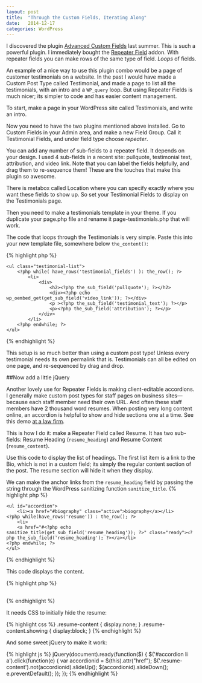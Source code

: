 ```yaml
---
layout: post
title:  "Through the Custom Fields, Iterating Along"
date:   2014-12-17
categories: WordPress
---
```


I discovered the plugin [Advanced Custom Fields](https://wordpress.org/plugins/advanced-custom-fields/) last summer.  This is such a powerful plugin. I immediately bought the [Repeater Field](http://www.advancedcustomfields.com/add-ons/repeater-field/) addon. With repeater fields you can make rows of the same type of field.  _Loops_ of fields.

An example of a nice way to use this plugin combo would be a page of customer testimonials on a website. In the past I would have made a Custom Post Type called Testimonial, and made a page to list all the testimonials, with an intro and a `WP_query` loop. But using Repeater Fields is much nicer; its simpler to code and has easier content management.

To start, make a page in your WordPress site called Testimonials, and write an intro.

Now you need to have the two plugins mentioned above installed.  Go to Custom Fields in your Admin area, and make a new Field Group. Call it Testimonial Fields, and under field type choose _repeater_.

You can add any number of sub-fields to a repeater field. It depends on your design.  I used 4 sub-fields in a recent site: pullquote, testimonial text, attribution, and video link. Note that you can label the fields helpfully, and drag them to re-sequence them!  These are the touches that make this plugin so awesome.

There is metabox called Location where you can specify exactly where you want these fields to show up. So set your Testimonial Fields to display on the Testimonials page.

Then you need to make a testimonials template in your theme.  If you duplicate your page.php file and rename it page-testimonials.php that will work.

The code that loops through the Testimonials is very simple. Paste this into your new template file, somewhere below `the_content()`:

{% highlight php %}
<?php if( have_rows('testimonial_fields') ): ?>
	<ul class="testimonial-list">
		<?php while( have_rows('testimonial_fields') ): the_row(); ?>
			<li>
				<div>
					<h2><?php the_sub_field('pullquote'); ?></h2>
					<div><?php echo wp_oembed_get(get_sub_field('video_link')); ?></div>
					<p ><?php the_sub_field('testimonial_text'); ?></p>
					<p><?php the_sub_field('attribution'); ?></p>
				</div>
			</li>
		<?php endwhile; ?>
	</ul>
<?php endif; ?>
{% endhighlight %}


This setup is so much better than using a custom post type! Unless every testimonial needs its own permalink that is. Testimonials can all be edited on one page, and re-sequenced by drag and drop.

##Now add a little jQuery

Another lovely use for Repeater Fields is making client-editable accordions.  I generally make custom post types for staff pages on business sites&mdash;because each staff member need their own URL. And often these staff members have 2 thousand word resumes.  When posting very long content online, an accordion is helpful to show and hide sections one at a time. See this demo [at a law firm](http://www.benachragland.com/team/jennifer-d-cook/).  

This is how I do it: make a Repeater Field called Resume.  It has two sub-fields: Resume Heading (`resume_heading`) and Resume Content (`resume_content`).  

Use this code to display the list of headings. The first list item is a link to the Bio, which is not in a custom field; its simply the regular content section of the post. The resume section will hide it when they display.

We can make the anchor links from the `resume_heading` field by passing the string through the WordPress sanitizing function `sanitize_title`.
{% highlight php %}
<?php if( have_rows('resume') ): ?>
	<ul id="accordion"> 
	    <li><a href="#biography" class="active">biography</a></li>
	<?php while(have_rows('resume')) : the_row(); ?>
	    <li>
	    <a href="#<?php echo sanitize_title(get_sub_field('resume_heading')); ?>" class="ready"><?php the_sub_field('resume_heading'); ?></a></li> 
	<?php endwhile; ?>
	</ul>
<?php endif; ?>
{% endhighlight %}

This code displays the content. 

{% highlight php %}
<div class="entry-content">			
	<div id="biography" class="resume-content showing">
		<?php the_content(); ?>
	</div>
	<?php while( have_rows('resume') ): the_row(); ?>
    	<div id="<?php echo sanitize_title(get_sub_field('resume_content')); ?>" class="resume-content" >
        	<h2><?php the_sub_field('resume_heading'); ?></h2>
        	<?php the_sub_field('resume_content'); ?>
        </div> 
	<?php endwhile; ?>	
</div>
{% endhighlight %}

It needs CSS to initially hide the resume:

{% highlight css %}
.resume-content { display:none; }
.resume-content.showing { display:block; }
{% endhighlight %}

And some sweet jQuery to make it work:

{% highlight js %}
jQuery(document).ready(function($) {
	$('#accordion li a').click(function(e) {
		var accordionid = $(this).attr("href");
		$('.resume-content').not(accordionid).slideUp();
		$(accordionid).slideDown();
		e.preventDefault();
	});
});
{% endhighlight %}

